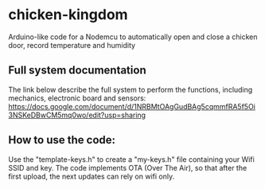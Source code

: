 # chicken-kingdom
Arduino-like code for a Nodemcu to automatically open and close a chicken door, record temperature and humidity

## Full system documentation
The link below describe the full system to perform the functions, including mechanics, electronic board and sensors:
https://docs.google.com/document/d/1NRBMtOAgGudBAg5cqmmfRA5f5Oi3NSKeDBwCM5mq0wo/edit?usp=sharing

## How to use the code:
Use the "template-keys.h" to create a "my-keys.h" file containing your Wifi SSID and key.
The code implements OTA (Over The Air), so that after the first upload, the next updates can rely on wifi only.
